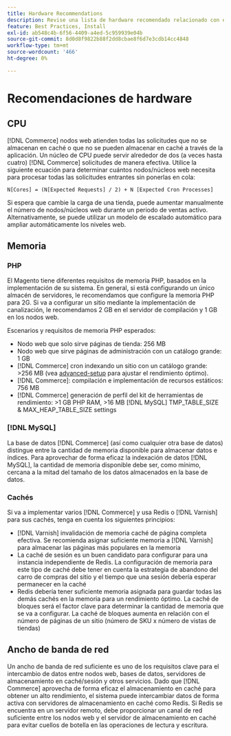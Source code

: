 ```yaml
---
title: Hardware Recommendations
description: Revise una lista de hardware recomendado relacionado con el rendimiento óptimo de las implementaciones de Adobe Commerce.
feature: Best Practices, Install
exl-id: ab548c4b-6f56-4409-a4ed-5c959939e04b
source-git-commit: 8d0d8f9822b88f2dd8cbae8f6d7e3cdb14cc4848
workflow-type: tm+mt
source-wordcount: '466'
ht-degree: 0%

---
```


# Recomendaciones de hardware

## CPU

[!DNL Commerce] nodos web atienden todas las solicitudes que no se almacenan en caché o que no se pueden almacenar en caché a través de la aplicación. Un núcleo de CPU puede servir alrededor de dos (a veces hasta cuatro) [!DNL Commerce] solicitudes de manera efectiva. Utilice la siguiente ecuación para determinar cuántos nodos/núcleos web necesita para procesar todas las solicitudes entrantes sin ponerlas en cola:

```
N[Cores] = (N[Expected Requests] / 2) + N [Expected Cron Processes]
```

Si espera que cambie la carga de una tienda, puede aumentar manualmente el número de nodos/núcleos web durante un periodo de ventas activo. Alternativamente, se puede utilizar un modelo de escalado automático para ampliar automáticamente los niveles web.

## Memoria

### PHP

El Magento tiene diferentes requisitos de memoria PHP, basados en la implementación de su sistema.  En general, si está configurando un único almacén de servidores, le recomendamos que configure la memoria PHP para 2G.  Si va a configurar un sitio mediante la implementación de canalización, le recomendamos 2 GB en el servidor de compilación y 1 GB en los nodos web.

Escenarios y requisitos de memoria PHP esperados:

* Nodo web que solo sirve páginas de tienda: 256 MB
* Nodo web que sirve páginas de administración con un catálogo grande: 1 GB
* [!DNL Commerce] cron indexando un sitio con un catálogo grande: >256 MB (vea [advanced-setup](../performance/advanced-setup.md) para ajustar el rendimiento óptimo).
* [!DNL Commerce]: compilación e implementación de recursos estáticos: 756 MB
* [!DNL Commerce] generación de perfil del kit de herramientas de rendimiento: >1 GB PHP RAM, >16 MB [!DNL MySQL] TMP_TABLE_SIZE &amp; MAX_HEAP_TABLE_SIZE settings

### [!DNL MySQL]

La base de datos [!DNL Commerce] (así como cualquier otra base de datos) distingue entre la cantidad de memoria disponible para almacenar datos e índices. Para aprovechar de forma eficaz la indexación de datos [!DNL MySQL], la cantidad de memoria disponible debe ser, como mínimo, cercana a la mitad del tamaño de los datos almacenados en la base de datos.

### Cachés

Si va a implementar varios [!DNL Commerce] y usa Redis o [!DNL Varnish] para sus cachés, tenga en cuenta los siguientes principios:

* [!DNL Varnish] invalidación de memoria caché de página completa efectiva. Se recomienda asignar suficiente memoria a [!DNL Varnish] para almacenar las páginas más populares en la memoria
* La caché de sesión es un buen candidato para configurar para una instancia independiente de Redis.  La configuración de memoria para este tipo de caché debe tener en cuenta la estrategia de abandono del carro de compras del sitio y el tiempo que una sesión debería esperar permanecer en la caché
* Redis debería tener suficiente memoria asignada para guardar todas las demás cachés en la memoria para un rendimiento óptimo.  La caché de bloques será el factor clave para determinar la cantidad de memoria que se va a configurar.  La caché de bloques aumenta en relación con el número de páginas de un sitio (número de SKU x número de vistas de tiendas)

## Ancho de banda de red

Un ancho de banda de red suficiente es uno de los requisitos clave para el intercambio de datos entre nodos web, bases de datos, servidores de almacenamiento en caché/sesión y otros servicios. Dado que [!DNL Commerce] aprovecha de forma eficaz el almacenamiento en caché para obtener un alto rendimiento, el sistema puede intercambiar datos de forma activa con servidores de almacenamiento en caché como Redis. Si Redis se encuentra en un servidor remoto, debe proporcionar un canal de red suficiente entre los nodos web y el servidor de almacenamiento en caché para evitar cuellos de botella en las operaciones de lectura y escritura.
